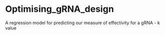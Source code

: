 # Optimising_gRNA_design

A regression model for predicting our measure of effectivity for a gRNA - k value 
